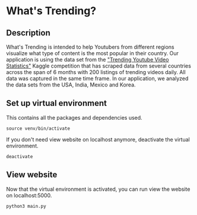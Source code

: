 # **What's Trending?**
## **Description**
What's Trending is intended to help Youtubers from different regions visualize what type of content is the most popular in their country. Our application is using the data set from the ["Trending Youtube Video Statistics"](https://www.kaggle.com/datasnaek/youtube-new) Kaggle competition that has scraped data from several countries across the span of 6 months with 200 listings of trending videos daily. All data was captured in the same time frame. In our application, we analyzed the data sets from the USA, India, Mexico and Korea. 

## **Set up virtual environment**
This contains all the packages and dependencies used. 
```
source venv/bin/activate
```

If you don't need view website on localhost anymore, deactivate the virtual environment. 
```
deactivate
```

## **View website**
Now that the virtual environment is activated, you can run view the website on localhost:5000. 
```
python3 main.py
```
